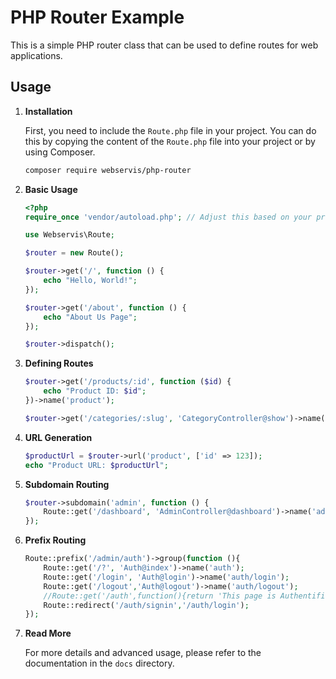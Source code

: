 # PHP Router Example

This is a simple PHP router class that can be used to define routes for web applications.

## Usage

1. **Installation**

    First, you need to include the `Route.php` file in your project. You can do this by copying the content of the `Route.php` file into your project or by using Composer.

    ```bash
    composer require webservis/php-router
    ```

2. **Basic Usage**

    ```php
    <?php
    require_once 'vendor/autoload.php'; // Adjust this based on your project's structure

    use Webservis\Route;

    $router = new Route();

    $router->get('/', function () {
        echo "Hello, World!";
    });

    $router->get('/about', function () {
        echo "About Us Page";
    });

    $router->dispatch();
    ```

3. **Defining Routes**

    ```php
    $router->get('/products/:id', function ($id) {
        echo "Product ID: $id";
    })->name('product');

    $router->get('/categories/:slug', 'CategoryController@show')->name('category.show');
    ```

4. **URL Generation**

    ```php
    $productUrl = $router->url('product', ['id' => 123]);
    echo "Product URL: $productUrl";
    ```

5. **Subdomain Routing**

    ```php
    $router->subdomain('admin', function () {
        Route::get('/dashboard', 'AdminController@dashboard')->name('admin.dashboard');
    });
    ```
6. **Prefix Routing**
    ```php
    Route::prefix('/admin/auth')->group(function (){
        Route::get('/?', 'Auth@index')->name('auth');
        Route::get('/login', 'Auth@login')->name('auth/login');
        Route::get('/logout','Auth@logout')->name('auth/logout');
        //Route::get('/auth',function(){return 'This page is Authentification page';})->name('auth');
        Route::redirect('/auth/signin','/auth/login');
    });
    ```

7. **Read More**

    For more details and advanced usage, please refer to the documentation in the `docs` directory.


